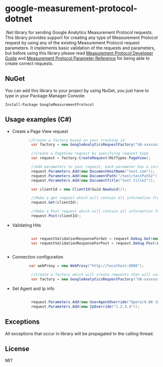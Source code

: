 google-measurement-protocol-dotnet
==================================

.Net library for sending Google Analytics Measurement Protocol requests. This library provides support for creating any type of Measurement Protocol request by using any of the existing Measurement Protocol request parameters. It implements basic validation of the requests and parameters, but before using this library please read [Measurement Protocol Developer Guide] and [Measurement Protocol Parameter Reference] for being able to create correct requests.

## NuGet
You can add this library to your project by using NuGet, you just have to type in your Package Manager Console:

```
Install-Package GoogleMeasurementProtocol

```

## Usage examples (C#)

* Create a Page View request

```csharp
           //Create a factory based on your tracking id
            var factory = new GoogleAnalyticsRequestFactory("UA-xxxxxxx-x");

            //Create a PageView request by specifying request type
            var request = factory.CreateRequest(HitTypes.PageView);

            //Add parameters to your request, each parameter has a corresponding class which has name = parameter name from google reference docs
            request.Parameters.Add(new DocumentHostName("test.com"));
            request.Parameters.Add(new DocumentPath("/test/testPath2"));
            request.Parameters.Add(new DocumentTitle("test title2"));

            var clientId = new ClientId(Guid.NewGuid());

            //Make a get request which will contain all information from above
            request.Get(clientId);

            //Make a Post request which will contain all information from above
            request.Post(clientId);
```

* Validating Hits

```csharp
           
            var requestValidationResponseForGet = request.Debug.Get(new UserId("userId"));
            var requestValidationResponseForPost = request.Debug.Post(new UserId("userId"));
            
```

* Connection configuration

```csharp
           var webProxy = new WebProxy("http://localhost:8888");

            //Create a factory which will create requests that will use https connection through the given proxy
            var factory = new GoogleAnalyticsRequestFactory("UA-xxxxxxx-x", webProxy);
```

* Set Agent and Ip info

```csharp
           
            request.Parameters.Add(new UserAgentOverride("Opera/9.80 (Windows NT 6.0) Presto/2.12.388 Version/12.14"));
            request.Parameters.Add(new IpOverride("1.2.3.4"));
```

## Exceptions

All exceptions that occur in library will be propagated to the calling thread.

License
----

MIT

[Measurement Protocol Developer Guide]:https://developers.google.com/analytics/devguides/collection/protocol/v1/devguide
[Measurement Protocol Parameter Reference]:https://developers.google.com/analytics/devguides/collection/protocol/v1/parameters
